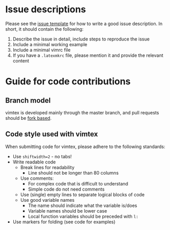 # Issue descriptions

Please see the [issue template](ISSUE_TEMPLATE.md) for how to write a good
issue description. In short, it should contain the following:

1. Describe the issue in detail, include steps to reproduce the issue
2. Include a minimal working example
3. Include a minimal vimrc file
4. If you have a `.latexmkrc` file, please mention it and provide the relevant
   content

# Guide for code contributions

## Branch model

vimtex is developed mainly through the master branch, and pull requests should
be [fork based](https://help.github.com/articles/using-pull-requests/).

## Code style used with vimtex

When submitting code for vimtex, please adhere to the following standards:

- Use `shiftwidth=2` - no tabs!
- Write readable code
  - Break lines for readability
    - Line should not be longer than 80 columns
  - Use comments:
    - For complex code that is difficult to understand
    - Simple code do not need comments
  - Use (single) empty lines to separate logical blocks of code
  - Use good variable names
    - The name should indicate what the variable is/does
    - Variable names should be lower case
    - Local function variables should be preceded with `l:`
- Use markers for folding (see code for examples)

